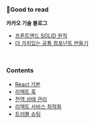 
### Good to read

**카카오 기술 블로그**
- [프론트엔드 SOLID 원칙](https://fe-developers.kakaoent.com/2023/230330-frontend-solid/)
- [더 가치있는 공통 컴포넌트 만들기](https://fe-developers.kakaoent.com/2024/240116-common-component/)

<br>

### Contents
- [React 기본](./basic)
- [리액트 훅](./hook)
- [전역 상태 관리](./globalState)
- [리액트 서비스 최적화](./optimization)
- [트러블 슈팅](./troubleshooting)

<br>
